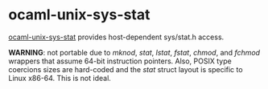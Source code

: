 ocaml-unix-sys-stat
================

[ocaml-unix-sys-stat](https://github.com/dsheets/ocaml-unix-sys-stat) provides
host-dependent sys/stat.h access.

**WARNING**: not portable due to *mknod*, *stat*, *lstat*, *fstat*,
*chmod*, and *fchmod* wrappers that assume 64-bit instruction pointers.
Also, POSIX type coercions sizes are hard-coded and the *stat* struct layout is
specific to Linux x86-64. This is not ideal.
